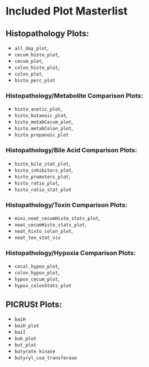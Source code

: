 # **Included Plot Masterlist**

## **Histopathology Plots:**
- `all_day_plot`,
- `cecum_histo_plot`,
- `cecum_plot`,
- `colon_histo_plot`,
- `colon_plot`,
- `histo_perc_plot`

### **Histopathology/Metabolite Comparison Plots:**
- `histo_acetic_plot`,
- `histo_butanoic_plot`,
- `histo_metabCecum_plot`,
- `histo_metabColon_plot`,
- `histo_propanoic_plot`

### **Histopathology/Bile Acid Comparison Plots:**
- `histo_bile_stat_plot`,
- `histo_inhibitors_plot`,
- `histo_promoters_plot`,
- `histo_ratio_plot`,
- `histo_ratio_stat_plot`

### **Histopathology/Toxin Comparison Plots:**
- `mini_neat_cecumHisto_stats_plot`,
- `neat_cecumHisto_stats_plot`,
- `neat_histo_colon_plot`,
- `neat_tox_stat_vis`

### **Histopathology/Hypoxia Comparison Plots:**
- `cecal_hypox_plot`,
- `colon_hypox_plot`,
- `hypox_cecum_plot`,
- `hypox_colonStats_plot`

## **PICRUSt Plots:**
- `baiH`
- `baiH_plot`
- `baiI`
- `buk_plot` 
- `but_plot`
- `butyrate_kinase`
- `butyryl_coa_transferase`


